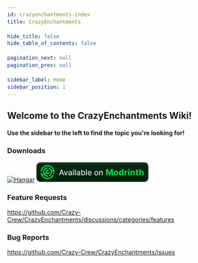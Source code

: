 ```yaml
---
id: crazyenchantments-index
title: CrazyEnchantments

hide_title: false
hide_table_of_contents: false

pagination_next: null
pagination_prev: null

sidebar_label: Home
sidebar_position: 1
---
```

## Welcome to the CrazyEnchantments Wiki!
#### Use the sidebar to the left to find the topic you're looking for!

### Downloads
[![Hangar](https://raw.githubusercontent.com/intergrav/devins-badges/v3/assets/compact/available/hangar_46h.png)](https://hangar.papermc.io/CrazyCrew/CrazyEnchantments)
[![Modrinth](https://raw.githubusercontent.com/intergrav/devins-badges/v3/assets/compact/available/modrinth_46h.png)](https://modrinth.com/plugin/crazyenchantments)

### Feature Requests
https://github.com/Crazy-Crew/CrazyEnchantments/discussions/categories/features

### Bug Reports
https://github.com/Crazy-Crew/CrazyEnchantments/issues